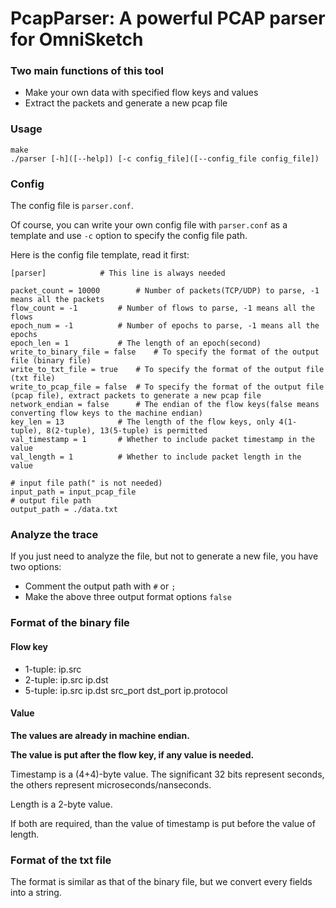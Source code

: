 # PcapParser: A powerful PCAP parser for OmniSketch

### Two main functions of this tool

+ Make your own data with specified flow keys and values
+ Extract the packets and generate a new pcap file



### Usage

```shell
make
./parser [-h]([--help]) [-c config_file]([--config_file config_file])
```



### Config

The config file is `parser.conf`. 

Of course, you can write your own config file with `parser.conf` as a template and use `-c` option to specify the config file path.

Here is the config file template, read it first:

```
[parser]			# This line is always needed

packet_count = 10000		# Number of packets(TCP/UDP) to parse, -1 means all the packets
flow_count = -1			# Number of flows to parse, -1 means all the flows
epoch_num = -1			# Number of epochs to parse, -1 means all the epochs
epoch_len = 1			# The length of an epoch(second)
write_to_binary_file = false	# To specify the format of the output file (binary file)
write_to_txt_file = true	# To specify the format of the output file (txt file)
write_to_pcap_file = false	# To specify the format of the output file (pcap file), extract packets to generate a new pcap file
network_endian = false		# The endian of the flow keys(false means converting flow keys to the machine endian)
key_len = 13			# The length of the flow keys, only 4(1-tuple), 8(2-tuple), 13(5-tuple) is permitted
val_timestamp = 1		# Whether to include packet timestamp in the value
val_length = 1			# Whether to include packet length in the value

# input file path(" is not needed)
input_path = input_pcap_file
# output file path
output_path = ./data.txt
```



### Analyze the trace

If you just need to analyze the file, but not to generate a new file, you have two options:

+ Comment the output path with `#` or `;`
+ Make the above three output format options `false`



### Format of the binary file

#### Flow key

+ 1-tuple: ip.src
+ 2-tuple: ip.src  ip.dst
+ 5-tuple: ip.src  ip.dst  src_port  dst_port  ip.protocol

#### Value

**The values are already in machine endian.**

**The value is put after the flow key, if any value is needed.**

Timestamp is a (4+4)-byte value. The significant 32 bits represent seconds, the others represent microseconds/nanseconds.

Length is a 2-byte value.

If both are required, than the value of timestamp is put before the value of length.

### Format of the txt file

The format is similar as that of the binary file, but we convert every fields into a string.

